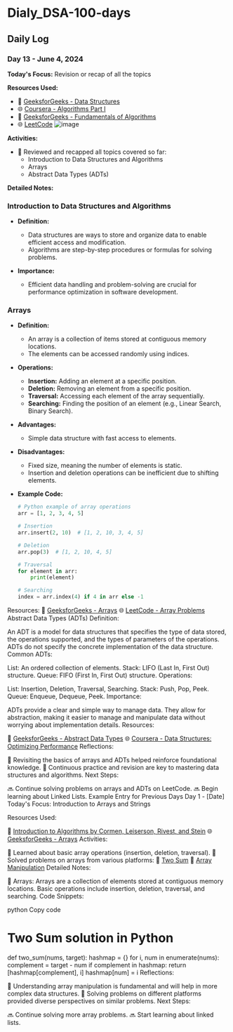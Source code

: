 # Dialy_DSA-100-days

## Daily Log

### Day 13 - June 4, 2024

**Today's Focus:** Revision or recap of all the topics

**Resources Used:**
- 📖 <a href="https://www.geeksforgeeks.org/data-structures/">GeeksforGeeks - Data Structures</a>
- 🌐 <a href="https://www.coursera.org/learn/algorithms-part1">Coursera - Algorithms Part I</a>
- 📘 <a href="https://www.geeksforgeeks.org/fundamentals-of-algorithms/">GeeksforGeeks - Fundamentals of Algorithms</a>
- 🌐 <a href="https://leetcode.com/">LeetCode</a>
 ![image](https://github.com/ajaykr2712/Dialy_DSA-100-days/assets/112938234/267eac61-7675-4b09-bdd1-1b4c4d6d2020)

**Activities:**
- 📝 Reviewed and recapped all topics covered so far:
  - Introduction to Data Structures and Algorithms
  - Arrays
  - Abstract Data Types (ADTs)

**Detailed Notes:**

### Introduction to Data Structures and Algorithms
- **Definition:** 
  - Data structures are ways to store and organize data to enable efficient access and modification.
  - Algorithms are step-by-step procedures or formulas for solving problems.

- **Importance:**
  - Efficient data handling and problem-solving are crucial for performance optimization in software development.

### Arrays
- **Definition:**
  - An array is a collection of items stored at contiguous memory locations.
  - The elements can be accessed randomly using indices.

- **Operations:**
  - **Insertion:** Adding an element at a specific position.
  - **Deletion:** Removing an element from a specific position.
  - **Traversal:** Accessing each element of the array sequentially.
  - **Searching:** Finding the position of an element (e.g., Linear Search, Binary Search).

- **Advantages:**
  - Simple data structure with fast access to elements.

- **Disadvantages:**
  - Fixed size, meaning the number of elements is static.
  - Insertion and deletion operations can be inefficient due to shifting elements.

- **Example Code:**
  ```python
  # Python example of array operations
  arr = [1, 2, 3, 4, 5]

  # Insertion
  arr.insert(2, 10)  # [1, 2, 10, 3, 4, 5]

  # Deletion
  arr.pop(3)  # [1, 2, 10, 4, 5]

  # Traversal
  for element in arr:
      print(element)

  # Searching
  index = arr.index(4) if 4 in arr else -1
Resources:
📖 <a href="https://www.geeksforgeeks.org/array-data-structure/">GeeksforGeeks - Arrays</a>
🌐 <a href="https://leetcode.com/tag/array/">LeetCode - Array Problems</a>
Abstract Data Types (ADTs)
Definition:

An ADT is a model for data structures that specifies the type of data stored, the operations supported, and the types of parameters of the operations.
ADTs do not specify the concrete implementation of the data structure.
Common ADTs:

List: An ordered collection of elements.
Stack: LIFO (Last In, First Out) structure.
Queue: FIFO (First In, First Out) structure.
Operations:

List: Insertion, Deletion, Traversal, Searching.
Stack: Push, Pop, Peek.
Queue: Enqueue, Dequeue, Peek.
Importance:

ADTs provide a clear and simple way to manage data.
They allow for abstraction, making it easier to manage and manipulate data without worrying about implementation details.
Resources:

📖 <a href="https://www.geeksforgeeks.org/abstract-data-types/">GeeksforGeeks - Abstract Data Types</a>
🌐 <a href="https://www.coursera.org/learn/data-structures-optimizing-performance">Coursera - Data Structures: Optimizing Performance</a>
Reflections:

🤔 Revisiting the basics of arrays and ADTs helped reinforce foundational knowledge.
🚀 Continuous practice and revision are key to mastering data structures and algorithms.
Next Steps:

🔜 Continue solving problems on arrays and ADTs on LeetCode.
🔜 Begin learning about Linked Lists.
Example Entry for Previous Days
Day 1 - [Date]
Today's Focus: Introduction to Arrays and Strings

Resources Used:

📖 <a href="https://www.amazon.com/Introduction-Algorithms-3rd-MIT-Press/dp/0262033844">Introduction to Algorithms by Cormen, Leiserson, Rivest, and Stein</a>
🌐 <a href="https://www.geeksforgeeks.org/array-data-structure/">GeeksforGeeks - Arrays</a>
Activities:

📝 Learned about basic array operations (insertion, deletion, traversal).
📌 Solved problems on arrays from various platforms:
🔗 <a href="https://leetcode.com/problems/two-sum/">Two Sum</a>
🔗 <a href="https://www.hackerrank.com/challenges/crush/problem">Array Manipulation</a>
Detailed Notes:

📝 Arrays:
Arrays are a collection of elements stored at contiguous memory locations.
Basic operations include insertion, deletion, traversal, and searching.
Code Snippets:

python
Copy code
# Two Sum solution in Python
def two_sum(nums, target):
    hashmap = {}
    for i, num in enumerate(nums):
        complement = target - num
        if complement in hashmap:
            return [hashmap[complement], i]
        hashmap[num] = i
Reflections:

🤔 Understanding array manipulation is fundamental and will help in more complex data structures.
🚀 Solving problems on different platforms provided diverse perspectives on similar problems.
Next Steps:

🔜 Continue solving more array problems.
🔜 Start learning about linked lists.
